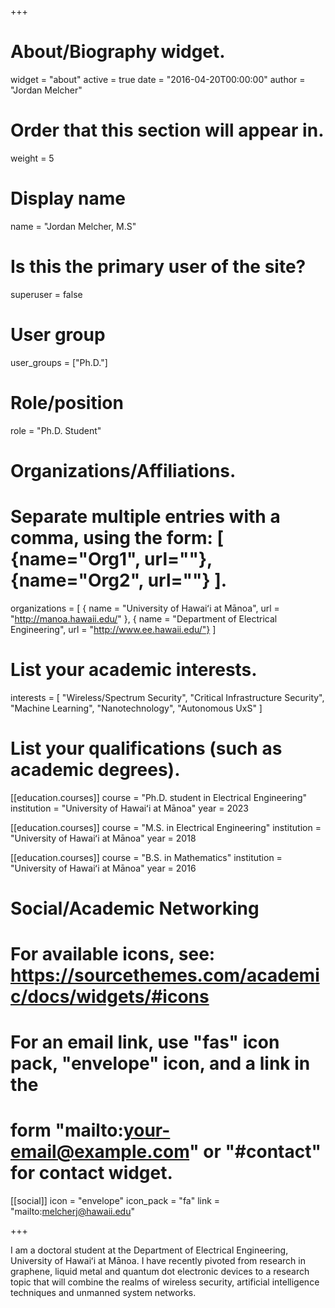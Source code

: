 +++

# About/Biography widget.
widget = "about"
active = true
date = "2016-04-20T00:00:00"
author = "Jordan Melcher"

# Order that this section will appear in.
weight = 5

# Display name
name = "Jordan Melcher, M.S"

# Is this the primary user of the site?
superuser = false

# User group
user_groups = ["Ph.D."]

# Role/position
role = "Ph.D. Student"

# Organizations/Affiliations.
# Separate multiple entries with a comma, using the form: [ {name="Org1", url=""}, {name="Org2", url=""} ].
organizations = [ { name = "University of Hawaiʻi at Mānoa", url = "http://manoa.hawaii.edu/" }, { name = "Department of Electrical Engineering", url = "http://www.ee.hawaii.edu/"} ]

# List your academic interests.
interests = [ "Wireless/Spectrum Security", "Critical Infrastructure Security", "Machine Learning", "Nanotechnology", "Autonomous UxS"  ]

# List your qualifications (such as academic degrees).
[[education.courses]] 
  course = "Ph.D. student in Electrical Engineering" 
  institution = "University of Hawaiʻi at Mānoa" 
  year = 2023

[[education.courses]] 
  course = "M.S. in Electrical Engineering" 
  institution = "University of Hawaiʻi at Mānoa"
  year = 2018

[[education.courses]] 
  course = "B.S. in Mathematics"
  institution = "University of Hawaiʻi at Mānoa"
  year = 2016

# Social/Academic Networking
# For available icons, see: https://sourcethemes.com/academic/docs/widgets/#icons
# For an email link, use "fas" icon pack, "envelope" icon, and a link in the
# form "mailto:your-email@example.com" or "#contact" for contact widget.

[[social]] 
  icon = "envelope" 
  icon_pack = "fa" 
  link = "mailto:melcherj@hawaii.edu"

+++

I am a doctoral student at the Department of Electrical Engineering, University of Hawaiʻi at Mānoa. I have recently pivoted from research in graphene, liquid metal and quantum dot electronic devices to a research topic that will combine the realms of wireless security, artificial intelligence techniques and unmanned system networks.
